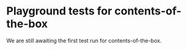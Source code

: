 # Playground tests for contents-of-the-box
We are still awaiting the first test run for contents-of-the-box.
